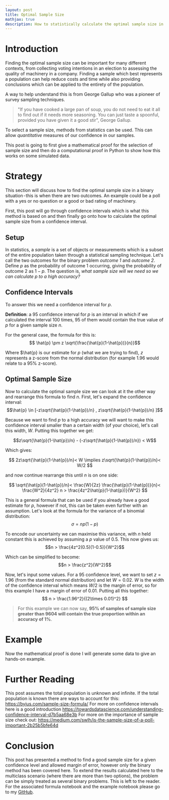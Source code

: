 ```yaml
---
layout: post
title: Optimal Sample Size
mathjax: true
description: How to statistically calculate the optimal sample size in a binary distribution.
---
```


# Introduction
Finding the optimal sample size can be important for many different contexts, from collecting voting intentions in an election to assessing the quality of machinery in a company. Finding a sample which best represents a population can help reduce costs and time while also providing conclusions which can be applied to the entirety of the population.

A way to help understand this is from George Gallup who was a pioneer of survey sampling techniques.

>"If you have cooked a large pan of soup, you do not need to eat it all to find out if it needs more seasoning. You can just taste a spoonful, provided you have given it a good stir", George Gallup.

To select a sample size, methods from statistics can be used. This can allow _quantitative_ measures of our confidence in our samples.

This post is going to first give a mathematical proof for the selection of sample size and then do a computational proof in Python to show how this works on some simulated data.

# Strategy
This section will discuss how to find the optimal sample size in a binary situation - this is when there are two outcomes. An example could be a poll with a yes or no question or a good or bad rating of machinery.

First, this post will go through confidence intervals which is what this method is based on and then finally go onto how to calculate the optimal sample size from a confidence interval.

## Setup
In statistics, a _sample_ is a set of objects or measurements which is a subset of the entire population taken through a statistical sampling technique. Let's call the two outcomes for the binary problem _outcome 1_ and _outcome 2_.
Define $p$ as the probability of outcome 1 occurring, giving the probability of outcome 2 as $1-p$.
The question is, _what sample size will we need so we can calculate $p$ to a high accuracy?_

## Confidence Intervals
To answer this we need a confidence interval for $p$.

__Definition__: a $95%$ confidence interval for $p$ is an interval in which if we calculated the interval $100$ times, $95$ of them would contain the true value of $p$ for a given sample size $n$.

For the general case, the formula for this is:
$$ \hat{p} \pm z \sqrt{\frac{\hat{p}(1-\hat{p})}{n}}$$

Where $\hat{p} is our estimate for $p$ (what we are trying to find), $z$ represents a z-score from the normal distribution (for example 1.96 would relate to a 95% z-score).

## Optimal Sample Size
Now to calculate the optimal sample size we can look at it the other way and rearrange this formula to find $n$. First, let's expand the confidence interval:
$$\hat{p} \in [-z\sqrt{\hat{p}(1-\hat{p})/n} , z\sqrt{\hat{p}(1-\hat{p})/n} ]$$

Because we want to find $p$ to a high accuracy we will want to make this confidence interval smaller than a certain width (of your choice), let's call this width, $W$. Putting this together we get:

$$z\sqrt{\hat{p}(1-\hat{p})/n} - (-z\sqrt{\hat{p}(1-\hat{p})/n}) < W$$

Which gives:

$$
2z\sqrt{\hat{p}(1-\hat{p})/n}< W
\implies z\sqrt{\hat{p}(1-\hat{p})/n}< W/2
$$

and now continue rearrange this until $n$ is on one side:

$$
\sqrt{\hat{p}(1-\hat{p})/n}< \frac{W}{2z}
\frac{\hat{p}(1-\hat{p})}{n}< \frac{W^2}{4z^2}
n > \frac{4z^2\hat{p}(1-\hat{p})}{W^2}
$$

This is a general formula that can be used if you already have a good estimate for $p$, however if not, this can be taken even further with an assumption. Let's look at the formula for the variance of a binomial distribution:
$$\sigma = np(1-p)$$

To encode our uncertainty we can maximise this variance, with $n$ held constant this is achieved by assuming a $p$ value of $0.5$. This now gives us:
$$n > \frac{4z^2(0.5)(1-0.5)}{W^2}$$

Which can be simplified to become:
$$n > \frac{z^2}{W^2}$$

Now, let's input some values. For a $95%$ confidence level, we want to set $z = 1.96$ (from the standard normal distribution) and let $W = 0.02$. $W$ is the width of the confidence interval which means $W/2$ is the margin of error, so for this example I have a margin of error of $0.01$.
Putting all this together:
$$ n > \frac{1.96^2}{(2\times 0.01)^2} $$

>For this example we can now say, __95% of samples of sample size greater than 9604 will contain the true proportion within an accuracy of 1%__.

# Example
Now the mathematical proof is done I will generate some data to give an hands-on example.

<script src="https://gist.github.com/henriwoodcock/2f36eb31a6b21871cad3838ab20b032d.js"></script>

# Further Reading
This post assumes the total population is unknown and infinite. If the total population is known there are ways to account for this: https://byjus.com/sample-size-formula/
For more on confidence intervals here is a good introduction https://towardsdatascience.com/understanding-confidence-interval-d7b5aa68e3b
For more on the importance of sample size check out: https://medium.com/swlh/is-the-sample-size-of-a-poll-important-2b25b5bfe64d

# Conclusion
This post has presented a method to find a good sample size for a given confidence level and allowed margin of error, however only the binary method has been covered here. To extend the results calculated here to the multiclass scenario (where there are more than two options), the problem can be simply treated as several binary problems. This is left to the reader.
For the associated formula notebook and the example notebook please go to my [GitHub](https://github.com/henriwoodcock/blog-post-codes/tree/master/optimal_sample_size).
